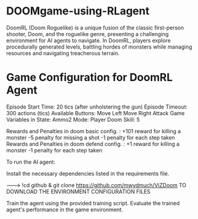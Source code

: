# DOOMgame-using-RLagent
DoomRL (Doom Roguelike) is a unique fusion of the classic first-person shooter, Doom, and the roguelike genre, presenting a challenging environment for AI agents to navigate. In DoomRL, players explore procedurally generated levels, battling hordes of monsters while managing resources and navigating treacherous terrain.



# Game Configuration for DoomRL Agent

Episode Start Time: 20 tics (after unholstering the gun)
Episode Timeout: 300 actions (tics)
Available Buttons:
Move Left
Move Right
Attack
Game Variables in State:
Ammo2
Mode: Player
Doom Skill: 5

Rewards and Penalties in doom basic config. :
+101 reward for killing a monster
-5 penalty for missing a shot
-1 penalty for each step taken
Rewards and Penalties in doom defend config. :
+1 reward for killing a monster
-1 penalty for each step taken


To run the AI agent:

Install the necessary dependencies listed in the requirements file.

---> !cd github & git clone https://github.com/mwydmuch/ViZDoom
 TO DOWNLOAD THE ENVIRONMENT CONFIGURATION FILES

Train the agent using the provided training script.
Evaluate the trained agent's performance in the game environment.
